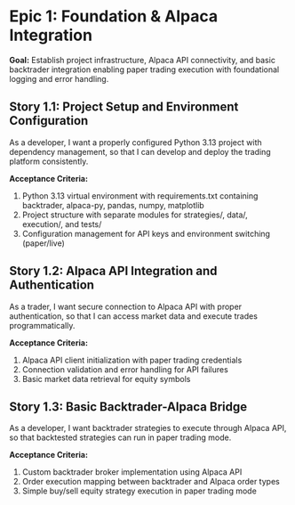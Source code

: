 # Epic 1: Foundation & Alpaca Integration

**Goal:** Establish project infrastructure, Alpaca API connectivity, and basic backtrader integration enabling paper trading execution with foundational logging and error handling.

## Story 1.1: Project Setup and Environment Configuration
As a developer,
I want a properly configured Python 3.13 project with dependency management,
so that I can develop and deploy the trading platform consistently.

**Acceptance Criteria:**
1. Python 3.13 virtual environment with requirements.txt containing backtrader, alpaca-py, pandas, numpy, matplotlib
2. Project structure with separate modules for strategies/, data/, execution/, and tests/
3. Configuration management for API keys and environment switching (paper/live)

## Story 1.2: Alpaca API Integration and Authentication
As a trader,
I want secure connection to Alpaca API with proper authentication,
so that I can access market data and execute trades programmatically.

**Acceptance Criteria:**
1. Alpaca API client initialization with paper trading credentials
2. Connection validation and error handling for API failures
3. Basic market data retrieval for equity symbols

## Story 1.3: Basic Backtrader-Alpaca Bridge
As a developer,
I want backtrader strategies to execute through Alpaca API,
so that backtested strategies can run in paper trading mode.

**Acceptance Criteria:**
1. Custom backtrader broker implementation using Alpaca API
2. Order execution mapping between backtrader and Alpaca order types
3. Simple buy/sell equity strategy execution in paper trading mode
